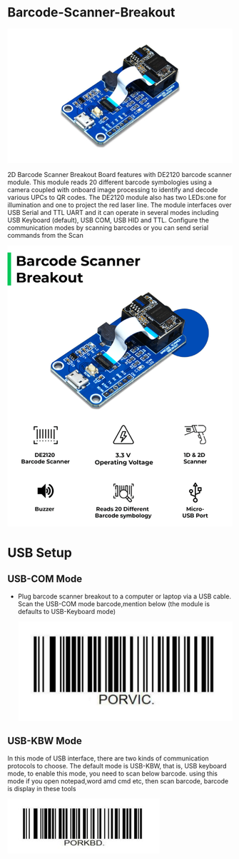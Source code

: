 # Barcode-Scanner-Breakout


<img src= https://github.com/sbcshop/Barcode-Scanner-Breakout/blob/main/images/breakout.jpg />

2D Barcode Scanner Breakout Board features with DE2120 barcode scanner module. This module reads 20 different barcode symbologies using a camera coupled with onboard image processing to identify and decode various UPCs to QR codes. 
The DE2120 module also has two LEDs:one for illumination and one to project the red laser line.
The module interfaces over USB Serial and TTL UART and it can operate in several modes including USB Keyboard (default), USB COM, USB HID and TTL.
Configure the communication modes by scanning barcodes or you can send serial commands from the Scan

<img src= https://github.com/sbcshop/Barcode-Scanner-Breakout/blob/main/images/breakout2.png />

# USB Setup 
## USB-COM Mode
  * Plug barcode scanner breakout to a computer or laptop  via a USB cable. Scan the USB-COM mode barcode,mention below (the module is defaults to USB-Keyboard mode)
  
    <img src= https://github.com/sbcshop/Barcode-Scanner-Breakout/blob/main/images/usb_com.JPG />

## USB-KBW Mode
In this mode of USB interface, there are two kinds of communication protocols to choose. The default mode is USB-KBW, that is, USB keyboard mode, to enable this mode, you need to scan below barcode. using this mode if you open notepad,word amd cmd etc, then scan barcode, barcode is display in these tools

   <img src= https://github.com/sbcshop/Barcode-Scanner-Breakout/blob/main/images/usb_mode.JPG />

